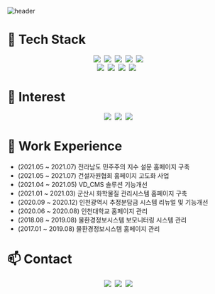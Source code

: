 ![header](https://capsule-render.vercel.app/api?type=soft&color=auto&height=150&section=header&text=JeongChangHo&fontSize=70&animation=twinkling)

💬 Tech Stack
=============
<p align="center">
  <img src="https://img.shields.io/badge/Java-007396?style=flat-square&logo=Java&logoColor=white"/></a>&nbsp 
  <img src="https://img.shields.io/badge/SpringBoot-6DB33F?style=flat-square&logo=Spring&logoColor=white"/></a>&nbsp 
  <img src="https://img.shields.io/badge/Oracle-092E20?style=flat-square&logo=Oracle&logoColor=white"/></a>&nbsp 
  <img src="https://img.shields.io/badge/Mysql-E6B91E?style=flat-square&logo=MySql&logoColor=white"/></a>&nbsp 
  <img src="https://img.shields.io/badge/spring-333664?style=flat-square&logo=spring-aws&logoColor=white"/></a>&nbsp 
  <br>
  <img src="https://img.shields.io/badge/Javascript-ffb13b?style=flat-square&logo=javascript&logoColor=white"/></a>&nbsp 
  <img src="https://img.shields.io/badge/css-1572B6?style=flat-square&logo=css3&logoColor=white"/></a>&nbsp 
  <img src="https://img.shields.io/badge/Vue.js-DB3552?style=flat-square&logo=Vue.js&logoColor=white"/></a>&nbsp 
  <img src="https://img.shields.io/badge/jQuery-005571?style=flat-square&logo=jQuery&logoColor=white"/></a>&nbsp &nbsp 
</p>


🌱 Interest
=============

<p align="center">
  <img src="https://img.shields.io/badge/Redis-DC382D?style=flat-square&logo=Redis&logoColor=white"/></a>&nbsp
  <img src="https://img.shields.io/badge/React-61DAFB?style=flat-square&logo=React&logoColor=white"/></a>&nbsp
  <img src="https://img.shields.io/badge/Java-007396?style=flat-square&logo=Java&logoColor=white"/></a>&nbsp 
</p>




💬 Work Experience
=============
* (2021.05 ~ 2021.07) 전라남도 민주주의 지수 설문 홈페이지 구축
* (2021.05 ~ 2021.07) 건설자원협회 홈페이지 고도화 사업
* (2021.04 ~ 2021.05) VD_CMS 솔루션 기능개선
* (2021.01 ~ 2021.03) 군산시 화학물질 관리시스템 홈페이지 구축
* (2020.09 ~ 2020.12) 인천광역시 추정분담금 시스템 리뉴얼 및 기능개선
* (2020.06 ~ 2020.08) 인천대학교 홈페이지 관리
* (2018.08 ~ 2019.08) 물환경정보시스템 보모니터링 시스템 관리
* (2017.01 ~ 2019.08) 물환경정보시스템 홈페이지 관리


📫 Contact
=============
<p align="center">
  <img src="https://img.shields.io/badge/Naver-03C75A?style=flat-square&logo=Naver&logoColor=white"/></a>&nbsp
  <img src="https://img.shields.io/badge/Git-F05032?style=flat-square&logo=Git&logoColor=white"/></a>&nbsp 
  <img src="https://img.shields.io/badge/Gmail-EA4335?style=flat-square&logo=Gmail&logoColor=white"/></a>&nbsp
</p>

<!--
**doizz/doizz** is a ✨ _special_ ✨ repository because its `README.md` (this file) appears on your GitHub profile.
경력 사항
Here are some ideas to get you started:

- 🔭 I’m currently working on ...
- 🌱 I’m currently learning ...
- 👯 I’m looking to collaborate on ...
- 🤔 I’m looking for help with ...
- 💬 Ask me about ...
- 📫 How to reach me: ...
- 😄 Pronouns: ...
- ⚡ Fun fact: ...
-->
